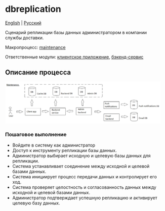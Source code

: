 # dbreplication

[English](dbreplication.md) | [Русский](dbreplication.ru.md)

Сценарий репликации базы данных администратором в компании службы доставки.

Макропроцесс: [maintenance](../../macroprocesses/maintenance.ru.md)

Ответственные модули: [клиентское приложение](../../frontend/adminclient.ru.md), [бэкенд-сервис](../../backend/adminbackend.ru.md)

## Описание процесса

![maintenance_overall](../../img/maintenance_overall.png)

### Пошаговое выполнение

- Войдите в систему как администратор
- Доступ к инструменту репликации базы данных.
- Администратор выбирает исходную и целевую базы данных для репликации.
- Система устанавливает соединение между исходной и целевой базами данных.
- Система инициирует процесс передачи данных и контролирует его ход.
- Система проверяет целостность и согласованность данных между исходной и целевой базами данных.
- Администратор подтверждает успешную репликацию и активирует целевую базу данных.
